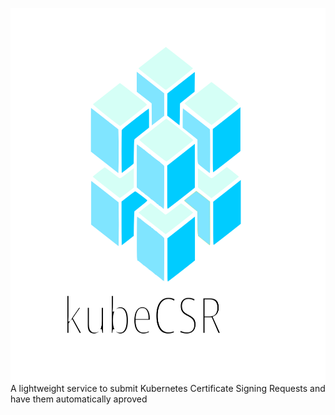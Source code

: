 <a></a><img src="https://github.com/tonedefdev/kubecsr/blob/dev/img/kubecsr_logo.svg" align="center" width="600" height="600">
A lightweight service to submit Kubernetes Certificate Signing Requests and have them automatically aproved
